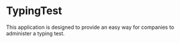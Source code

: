 TypingTest
==========

This application is designed to provide an easy way for companies to administer a typing test.